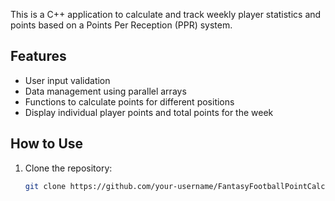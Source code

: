 This is a C++ application to calculate and track weekly player statistics and points based on a Points Per Reception (PPR) system.

## Features
- User input validation
- Data management using parallel arrays
- Functions to calculate points for different positions
- Display individual player points and total points for the week

## How to Use
1. Clone the repository:
   ```bash
   git clone https://github.com/your-username/FantasyFootballPointCalculator.git
